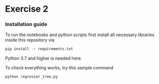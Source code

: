 # Exercise 2

### Installation guide
To run the notebooks and python scripts first install all necessary libraries inside this repository via

```bash
pip install -r requirements.txt
```

Python 3.7 and higher is needed here.

To check everything works, try this sample command

```bash
python regressor_tree.py
```
